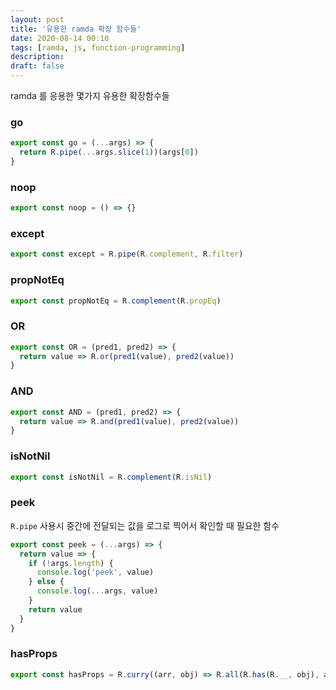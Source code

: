```yaml
---
layout: post
title: '유용한 ramda 확장 함수들'
date: 2020-08-14 00:10
tags: [ramda, js, function-programming]
description:
draft: false
---
```


ramda 를 응용한 몇가지 유용한 확장함수들


### go
```js
export const go = (...args) => {
  return R.pipe(...args.slice(1))(args[0])
}
```

### noop
```js
export const noop = () => {}
```

### except
```js
export const except = R.pipe(R.complement, R.filter)
```

### propNotEq
```js
export const propNotEq = R.complement(R.propEq)
```

### OR
```js
export const OR = (pred1, pred2) => {
  return value => R.or(pred1(value), pred2(value))
}
```

### AND
```js
export const AND = (pred1, pred2) => {
  return value => R.and(pred1(value), pred2(value))
}
```

### isNotNil
```js
export const isNotNil = R.complement(R.isNil)
```

### peek
`R.pipe` 사용시 중간에 전달되는 값을 로그로 찍어서 확인할 때 필요한 함수
```js
export const peek = (...args) => {
  return value => {
    if (!args.length) {
      console.log('peek', value)
    } else {
      console.log(...args, value)
    }
    return value
  }
}
```

### hasProps
```js
export const hasProps = R.curry((arr, obj) => R.all(R.has(R.__, obj), arr))
```
